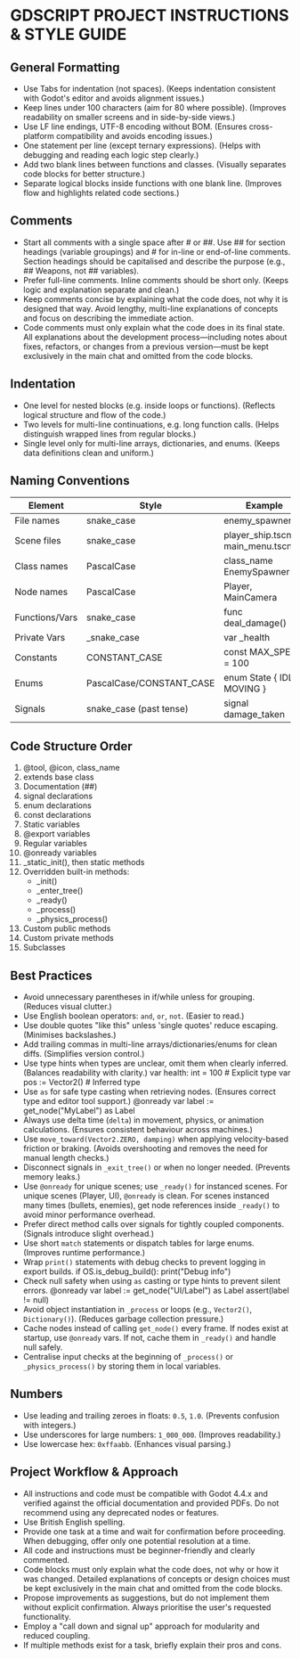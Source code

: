 GDSCRIPT PROJECT INSTRUCTIONS & STYLE GUIDE
===========================================

## General Formatting
- Use Tabs for indentation (not spaces). (Keeps indentation consistent with Godot's editor and avoids alignment issues.)
- Keep lines under 100 characters (aim for 80 where possible). (Improves readability on smaller screens and in side-by-side views.)
- Use LF line endings, UTF-8 encoding without BOM. (Ensures cross-platform compatibility and avoids encoding issues.)
- One statement per line (except ternary expressions). (Helps with debugging and reading each logic step clearly.)
- Add two blank lines between functions and classes. (Visually separates code blocks for better structure.)
- Separate logical blocks inside functions with one blank line. (Improves flow and highlights related code sections.)

## Comments
- Start all comments with a single space after # or ##. Use ## for section headings (variable groupings) and # for in-line or end-of-line comments. Section headings should be capitalised and describe the purpose (e.g., ## Weapons, not ## variables).
- Prefer full-line comments. Inline comments should be short only. (Keeps logic and explanation separate and clean.)
- Keep comments concise by explaining what the code does, not why it is designed that way. Avoid lengthy, multi-line explanations of concepts and focus on describing the immediate action.
- Code comments must only explain what the code does in its final state. All explanations about the development process—including notes about fixes, refactors, or changes from a previous version—must be kept exclusively in the main chat and omitted from the code blocks.

## Indentation
- One level for nested blocks (e.g. inside loops or functions). (Reflects logical structure and flow of the code.)
- Two levels for multi-line continuations, e.g. long function calls. (Helps distinguish wrapped lines from regular blocks.)
- Single level only for multi-line arrays, dictionaries, and enums. (Keeps data definitions clean and uniform.)

## Naming Conventions
| Element          | Style                   | Example                        |
|------------------|-------------------------|--------------------------------|
| File names       | snake_case              | enemy_spawner.gd               |
| Scene files      | snake_case              | player_ship.tscn, main_menu.tscn|
| Class names      | PascalCase              | class_name EnemySpawner        |
| Node names       | PascalCase              | Player, MainCamera             |
| Functions/Vars   | snake_case              | func deal_damage()             |
| Private Vars     | _snake_case             | var _health                    |
| Constants        | CONSTANT_CASE           | const MAX_SPEED = 100          |
| Enums            | PascalCase/CONSTANT_CASE| enum State { IDLE, MOVING }      |
| Signals          | snake_case (past tense)| signal damage_taken            |

## Code Structure Order
1. @tool, @icon, class_name
2. extends base class
3. Documentation (##)
4. signal declarations
5. enum declarations
6. const declarations
7. Static variables
8. @export variables
9. Regular variables
10. @onready variables
11. _static_init(), then static methods
12. Overridden built-in methods:
    - _init()
    - _enter_tree()
    - _ready()
    - _process()
    - _physics_process()
13. Custom public methods
14. Custom private methods
15. Subclasses

## Best Practices
- Avoid unnecessary parentheses in if/while unless for grouping. (Reduces visual clutter.)
- Use English boolean operators: `and`, `or`, `not`. (Easier to read.)
- Use double quotes "like this" unless 'single quotes' reduce escaping. (Minimises backslashes.)
- Add trailing commas in multi-line arrays/dictionaries/enums for clean diffs. (Simplifies version control.)
- Use type hints when types are unclear, omit them when clearly inferred. (Balances readability with clarity.)
    var health: int = 100       # Explicit type
    var pos := Vector2()        # Inferred type
- Use `as` for safe type casting when retrieving nodes. (Ensures correct type and editor tool support.)
    @onready var label := get_node("MyLabel") as Label
- Always use delta time (`delta`) in movement, physics, or animation calculations. (Ensures consistent behaviour across machines.)
- Use `move_toward(Vector2.ZERO, damping)` when applying velocity-based friction or braking. (Avoids overshooting and removes the need for manual length checks.)
- Disconnect signals in `_exit_tree()` or when no longer needed. (Prevents memory leaks.)
- Use `@onready` for unique scenes; use `_ready()` for instanced scenes. For unique scenes (Player, UI), `@onready` is clean. For scenes instanced many times (bullets, enemies), get node references inside `_ready()` to avoid minor performance overhead.
- Prefer direct method calls over signals for tightly coupled components. (Signals introduce slight overhead.)
- Use short `match` statements or dispatch tables for large enums. (Improves runtime performance.)
- Wrap `print()` statements with debug checks to prevent logging in export builds.
    if OS.is_debug_build():
        print("Debug info")
- Check null safety when using `as` casting or type hints to prevent silent errors.
    @onready var label := get_node("UI/Label") as Label
    assert(label != null)
- Avoid object instantiation in `_process` or loops (e.g., `Vector2()`, `Dictionary()`). (Reduces garbage collection pressure.)
- Cache nodes instead of calling `get_node()` every frame. If nodes exist at startup, use `@onready` vars. If not, cache them in `_ready()` and handle null safely.
- Centralise input checks at the beginning of `_process()` or `_physics_process()` by storing them in local variables.

## Numbers
- Use leading and trailing zeroes in floats: `0.5`, `1.0`. (Prevents confusion with integers.)
- Use underscores for large numbers: `1_000_000`. (Improves readability.)
- Use lowercase hex: `0xffaabb`. (Enhances visual parsing.)

## Project Workflow & Approach
- All instructions and code must be compatible with Godot 4.4.x and verified against the official documentation and provided PDFs. Do not recommend using any deprecated nodes or features.
- Use British English spelling.
- Provide one task at a time and wait for confirmation before proceeding. When debugging, offer only one potential resolution at a time.
- All code and instructions must be beginner-friendly and clearly commented.
- Code blocks must only explain what the code does, not why or how it was changed. Detailed explanations of concepts or design choices must be kept exclusively in the main chat and omitted from the code blocks.
- Propose improvements as suggestions, but do not implement them without explicit confirmation. Always prioritise the user's requested functionality.
- Employ a "call down and signal up" approach for modularity and reduced coupling.
- If multiple methods exist for a task, briefly explain their pros and cons.